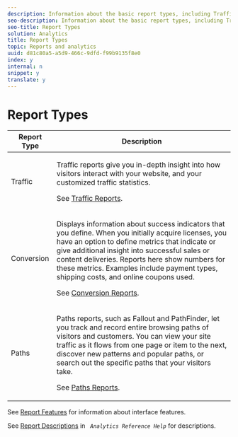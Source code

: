 ```yaml
---
description: Information about the basic report types, including Traffic, Conversion, and Paths.
seo-description: Information about the basic report types, including Traffic, Conversion, and Paths.
seo-title: Report Types
solution: Analytics
title: Report Types
topic: Reports and analytics
uuid: d81c80a5-a5d9-466c-9dfd-f99b9135f8e0
index: y
internal: n
snippet: y
translate: y
---
```


# Report Types


<table id="table_C167C2A2EA4742E9B14DA4F90C6FCEE2"> 
 <thead> 
  <tr> 
   <th colname="col1" class="entry"> Report Type </th> 
   <th colname="col2" class="entry"> Description </th> 
  </tr> 
 </thead>
 <tbody> 
  <tr> 
   <td colname="col1"> Traffic </td> 
   <td colname="col2"> <p>Traffic reports give you in-depth insight into how visitors interact with your website, and your customized traffic statistics. </p> <p>See <a href="https://marketing.adobe.com/resources/help/en_US/reference/index.html?f=reports_traffic" format="https" scope="external"> Traffic Reports</a>. </p> </td> 
  </tr> 
  <tr> 
   <td colname="col1"> Conversion </td> 
   <td colname="col2"> <p>Displays information about success indicators that you define. When you initially acquire licenses, you have an option to define metrics that indicate or give additional insight into successful sales or content deliveries. Reports here show numbers for these metrics. Examples include payment types, shipping costs, and online coupons used. </p> <p>See <a href="https://marketing.adobe.com/resources/help/en_US/reference/index.html?f=reports_conversion" format="https" scope="external"> Conversion Reports</a>. </p> </td> 
  </tr> 
  <tr> 
   <td colname="col1"> Paths </td> 
   <td colname="col2"> <p>Paths reports, such as Fallout and PathFinder, let you track and record entire browsing paths of visitors and customers. You can view your site traffic as it flows from one page or item to the next, discover new patterns and popular paths, or search out the specific paths that your visitors take. </p> <p>See <a href="https://marketing.adobe.com/resources/help/en_US/reference/index.html?f=reports_paths" format="https" scope="external"> Paths Reports</a>. </p> </td> 
  </tr> 
 </tbody> 
</table>

See [ Report Features](../../reports_analytics_bucket/overview_(2)/report_overview.md#concept_AEA3BBC8167040198E0FECEAB2E0A677) for information about interface features. 

See [ Report Descriptions](https://marketing.adobe.com/resources/help/en_US/reference/index.html?f=reports_descriptions) in *` Analytics Reference Help`* for descriptions. 
